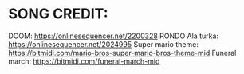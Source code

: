 # SONG CREDIT:

DOOM: https://onlinesequencer.net/2200328
RONDO Ala turka: https://onlinesequencer.net/2024995
Super mario theme: https://bitmidi.com/mario-bros-super-mario-bros-theme-mid
Funeral march: https://bitmidi.com/funeral-march-mid
